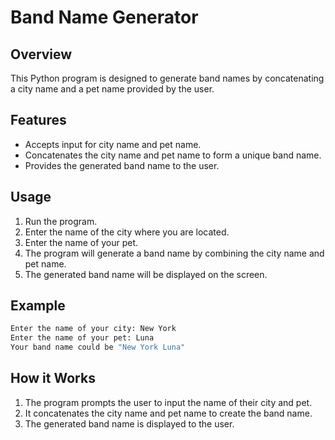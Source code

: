 # Band Name Generator

## Overview

This Python program is designed to generate band names by concatenating a city name and a pet name provided by the user.

## Features

- Accepts input for city name and pet name.
- Concatenates the city name and pet name to form a unique band name.
- Provides the generated band name to the user.

## Usage

1. Run the program.
2. Enter the name of the city where you are located.
3. Enter the name of your pet.
4. The program will generate a band name by combining the city name and pet name.
5. The generated band name will be displayed on the screen.

## Example

```python
Enter the name of your city: New York
Enter the name of your pet: Luna
Your band name could be "New York Luna"
```

## How it Works

1. The program prompts the user to input the name of their city and pet.
2. It concatenates the city name and pet name to create the band name.
3. The generated band name is displayed to the user.
